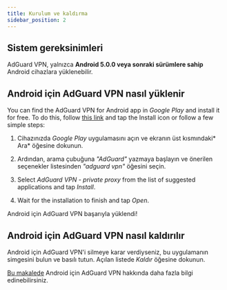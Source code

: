 ```yaml
---
title: Kurulum ve kaldırma
sidebar_position: 2
---
```


## Sistem gereksinimleri

AdGuard VPN, yalnızca **Android 5.0.0 veya sonraki sürümlere sahip** Android cihazlara yüklenebilir.

## Android için AdGuard VPN nasıl yüklenir

You can find the AdGuard VPN for Android app in *Google Play* and install it for free. To do this, follow [this link](https://play.google.com/store/apps/details?id=com.adguard.vpn) and tap the Install icon or follow a few simple steps:

1. Cihazınızda *Google Play* uygulamasını açın ve ekranın üst kısmındaki* Ara* öğesine dokunun.

2. Ardından, arama çubuğuna *"AdGuard"* yazmaya başlayın ve önerilen seçenekler listesinden *"adguard vpn"* öğesini seçin.

3. Select *AdGuard VPN - private proxy* from the list of suggested applications and tap *Install*.

4. Wait for the installation to finish and tap *Open*.

Android için AdGuard VPN başarıyla yüklendi!

## Android için AdGuard VPN nasıl kaldırılır

Android için AdGuard VPN'i silmeye karar verdiyseniz, bu uygulamanın simgesini bulun ve basılı tutun. Açılan listede *Kaldır* öğesine dokunun.

[Bu makalede](overview.md) Android için AdGuard VPN hakkında daha fazla bilgi edinebilirsiniz.